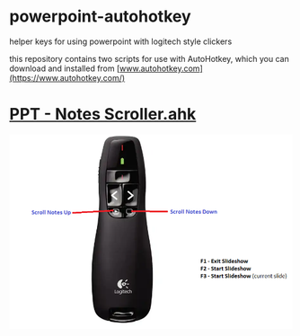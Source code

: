 # powerpoint-autohotkey

helper keys for using powerpoint with logitech style clickers

this repository contains two scripts for use with AutoHotkey, which you can download and installed from [www.autohotkey.com](https://www.autohotkey.com/)



[PPT - Notes Scroller.ahk](https://github.com/jonathan-annett/powerpoint-autohotkey/PPT%20-%20Notes%20Scroller.ahk)
===

![image](https://github.com/jonathan-annett/powerpoint-autohotkey/blob/85b8f4bff0fe3a92fbdd3f3134815017e86d9561/Ignore%20Blackout.png)
